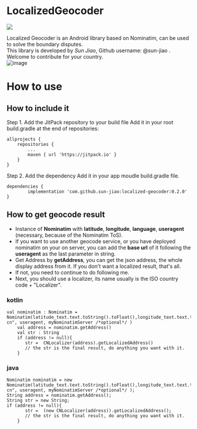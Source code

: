 # LocalizedGeocoder
[![](https://jitpack.io/v/sun-jiao/localized-geocoder.svg)](https://jitpack.io/#sun-jiao/localized-geocoder)

Localized Geocoder is an Android library based on Nominatim, can be used to solve the boundary disputes. <br/>
This library is developed by *Sun Jiao*, Github username: @sun-jiao .<br/>
Welcome to contribute for your country.<br/>
 ![image](https://raw.githubusercontent.com/sun-jiao/localized-geocoder/master/Screenshot_20200329-164202.png)

# How to use
## How to include it

Step 1. Add the JitPack repository to your build file
Add it in your root build.gradle at the end of repositories:

	allprojects {
		repositories {
			...
			maven { url 'https://jitpack.io' }
		}
	}
Step 2. Add the dependency
Add it in your app moudle build.gradle file.

	dependencies {
	        implementation 'com.github.sun-jiao:localized-geocoder:0.2.0'
	}

## How to get geocode result

* Instance of **Nominatim** with **latitude**, **longitude**, **language**, **useragent** (necessary, because of the Nominatim ToS).
* If you want to use another geocode service, or you have deployed nominatim on your on server, you can add the **base url** of it following the **useragent** as the last parameter in string.
* Get Address by **getAddress**, you can get the json address, the whole display address from it. If you don't want a localized result, that's all.
* If not, you need to continue to do following me.
* Next, you should use a localizer, its name usually is the ISO country code + "Localizer". 

### kotlin

	val nominatim : Nominatim = Nominatim(latitude_text.text.toString().toFloat(),longitude_text.text.toString().toFloat(),"zh-cn", useragent, myNominatimServer /*optional*/ ) 
        val address = nominatim.getAddress()
        val str : String
        if (address != null){
           str =  CNLocalizer(address).getLocalizedAddress()
           // the str is the final result, do anything you want with it.
        }

### java
	
	Nominatim nominatim = new Nominatim(latitude_text.text.toString().toFloat(),longitude_text.text.toString().toFloat(),"zh-cn", useragent, myNominatimServer /*optional*/ );
	String address = nominatim.getAddress();
	String str = new String;
	if (address != null){
           str =  (new CNLocalizer(address)).getLocalizedAddress();
           // the str is the final result, do anything you want with it.
        }
